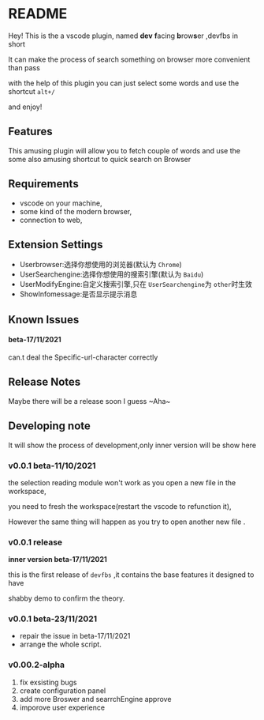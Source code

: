 # README

Hey! This is the a vscode plugin, named **dev** **f**acing **b**row**s**er ,devfbs in short

It can make the process of search something on browser more convenient than pass

with the help of this plugin you can just select some words and use the shortcut `alt+/`

and enjoy!

## Features

This amusing plugin will allow you to fetch couple of words and use the some also amusing shortcut to quick search  on Browser

## Requirements

* vscode on your machine,
* some  kind of the modern browser,
* connection to web,

## Extension Settings

- Userbrowser:选择你想使用的浏览器(默认为 `Chrome`)
- UserSearchengine:选择你想使用的搜索引擎(默认为 `Baidu`)
- UserModifyEngine:自定义搜索引擎,只在 `UserSearchengine`为 `other`时生效
- ShowInfomessage:是否显示提示消息

## Known Issues

#### beta-17/11/2021

can.t deal the Specific-url-character correctly

## Release Notes

Maybe there will be a release soon I guess   ~Aha~

## Developing note

It will show the process of development,only inner version will be show here

### v0.0.1 beta-11/10/2021

the selection  reading module won't work as you open a new file in the workspace,

you need to fresh the workspace(restart the vscode to refunction it),

However the same thing will happen as you try to open another new file .

### v0.0.1 release

**inner version beta-17/11/2021**

this is the first release of `devfbs` ,it contains the base features it designed to have

shabby demo to confirm the theory.

### v0.0.1 beta-23/11/2021

- repair the issue in beta-17/11/2021
- arrange the whole script.

### v0.00.2-alpha

1. fix exsisting bugs
2. create configuration panel
3. add more Broswer and searrchEngine approve
4. imporove user experience
